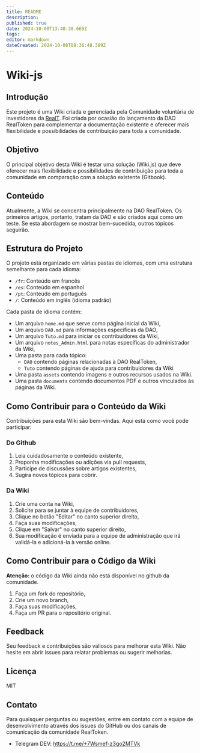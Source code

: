 ```yaml
---
title: README
description: 
published: true
date: 2024-10-08T13:48:38.669Z
tags: 
editor: markdown
dateCreated: 2024-10-08T08:36:48.389Z
---
```


# Wiki-js

## Introdução

Este projeto é uma Wiki criada e gerenciada pela Comunidade voluntária de investidores da [RealT](https://realt.co/). Foi criada por ocasião do lançamento da DAO RealToken para complementar a documentação existente e oferecer mais flexibilidade e possibilidades de contribuição para toda a comunidade.

## Objetivo

O principal objetivo desta Wiki é testar uma solução (Wiki.js) que deve oferecer mais flexibilidade e possibilidades de contribuição para toda a comunidade em comparação com a solução existente (Gitbook).

## Conteúdo

Atualmente, a Wiki se concentra principalmente na DAO RealToken. Os primeiros artigos, portanto, tratam da DAO e são criados aqui como um teste. Se esta abordagem se mostrar bem-sucedida, outros tópicos seguirão.

## Estrutura do Projeto

O projeto está organizado em várias pastas de idiomas, com uma estrutura semelhante para cada idioma:

- `/fr`: Conteúdo em francês
- `/es`: Conteúdo em espanhol
- `/pt`: Conteúdo em português
- `/`: Conteúdo em inglês (idioma padrão)

Cada pasta de idioma contém:

- Um arquivo `home.md` que serve como página inicial da Wiki,
- Um arquivo `DAO.md` para informações específicas da DAO,
- Um arquivo `Tuto.md` para iniciar os contribuidores da Wiki,
- Um arquivo `notes_Admin.html` para notas específicas do administrador da Wiki,
- Uma pasta para cada tópico:
  - `DAO` contendo páginas relacionadas à DAO RealToken,
  - `Tuto` contendo páginas de ajuda para contribuidores da Wiki
- Uma pasta `assets` contendo imagens e outros recursos usados na Wiki.
- Uma pasta `documents` contendo documentos PDF e outros vinculados às páginas da Wiki.

## Como Contribuir para o Conteúdo da Wiki

Contribuições para esta Wiki são bem-vindas. Aqui está como você pode participar:

### Do Github

1. Leia cuidadosamente o conteúdo existente,
2. Proponha modificações ou adições via pull requests,
3. Participe de discussões sobre artigos existentes,
4. Sugira novos tópicos para cobrir.

### Da Wiki

1. Crie uma conta na Wiki,
2. Solicite para se juntar à equipe de contribuidores,
3. Clique no botão "Editar" no canto superior direito,
4. Faça suas modificações,
5. Clique em "Salvar" no canto superior direito,
6. Sua modificação é enviada para a equipe de administração que irá validá-la e adicioná-la à versão online.

## Como Contribuir para o Código da Wiki

**Atenção:** o código da Wiki ainda não está disponível no github da comunidade.

1. Faça um fork do repositório,
2. Crie um novo branch,
3. Faça suas modificações,
4. Faça um PR para o repositório original.

## Feedback

Seu feedback e contribuições são valiosos para melhorar esta Wiki. Não hesite em abrir issues para relatar problemas ou sugerir melhorias.

## Licença

MIT

## Contato

Para quaisquer perguntas ou sugestões, entre em contato com a equipe de desenvolvimento através dos issues do GitHub ou dos canais de comunicação da comunidade RealToken.

- Telegram DEV: https://t.me/+7Wsmef-z3go2MTVk
